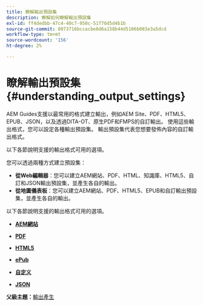 ```yaml
---
title: 瞭解輸出預設集
description: 瞭解如何瞭解輸出預設集
exl-id: ff4dedbb-47c4-40c7-950c-51f70d5d4b1b
source-git-commit: 8073716bccacbe8d6a158b44d5106b083e3a5dcd
workflow-type: tm+mt
source-wordcount: '156'
ht-degree: 2%

---
```


# 瞭解輸出預設集 {#understanding_output_settings}

AEM Guides支援以最常用的格式建立輸出，例如AEM Site、PDF、HTML5、EPUB、JSON，以及透過DITA-OT、原生PDF和FMPS的自訂輸出。 使用這些輸出格式，您可以設定各種輸出預設集。 輸出預設集代表您想要發佈內容的自訂輸出格式。

以下各節說明支援的輸出格式可用的選項。

您可以透過兩種方式建立預設集：

- **從Web編輯器**：您可以建立AEM網站、PDF、HTML、知識庫、HTML5、自訂和JSON輸出預設集，並產生各自的輸出。
- **從地圖儀表板**：您可以建立AEM網站、PDF、HTML5、EPUB和自訂輸出預設集，並產生各自的輸出。

以下各節說明支援的輸出格式可用的選項。

- **[AEM網站](generate-output-aem-site.md)**

- **[PDF](generate-output-pdf.md)**

- **[HTML5](generate-output-html5.md)**

- **[ePub](generate-output-epub.md)**

- **[自定义](generate-output-custom.md)**

- **[JSON](generate-output-json.md)**


**父級主題：**[&#x200B;輸出產生](generate-output.md)
